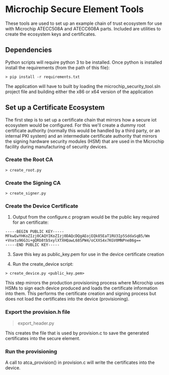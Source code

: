 # Microchip Secure Element Tools

These tools are used to set up an example chain of trust ecosystem for use with
Microchip ATECC508A and ATECC608A parts. Included are utilities to create the
ecosystem keys and certificates.

## Dependencies

Python scripts will require python 3 to be installed. Once python is installed
install the requirements (from the path of this file):

```
> pip install -r requirements.txt
```

The application will have to built by loading the microchip_security_tool.sln
project file and building either the x86 or x64 version of the application


## Set up a Certificate Ecosystem

The first step is to set up a certificate chain that mirrors how a secure iot
ecosystem would be configured. For this we'll create a dummy root certificate
authority (normally this would be handled by a third party, or an internal
PKI system) and an intermediate certificate authority that mirrors the signing
hardware security modules (HSM) that are used in the Microchip facility during
manufacturing of security devices.

### Create the Root CA

```
> create_root.py 
```

### Create the Signing CA

```
> create_signer.py
```

### Create the Device Certificate

1) Output from the configure.c program would be the public key required for an
certificate:

```
-----BEGIN PUBLIC KEY-----
MFkwEwYHKoZIzj0CAQYIKoZIzj0DAQcDQgAEojEQk85EaT1RU3Ip5SddaSqB5/Wm
+Vnxtu96G3i+gQRb8tb5xylXTXHQawL68SPW4/oCXXS4x7KGV0MNPneB6g==
-----END PUBLIC KEY-----
```

3) Save this key as public_key.pem for use in the device certificate creation

4) Run the create_device script:

```
> create_device.py <public_key.pem>
```

This step mirrors the production provisioning process where Microchip uses HSMs
to sign each device produced and loads the certificate information into them.
This performs the certificate creation and signing process but does not load the
certificates into the device (provisioning).

### Export the provision.h file

> export_header.py

This creates the file that is used by provision.c to save the generated
certificates into the secure element. 

### Run the provisioning

A call to atca_provision() in provision.c will write the certificates into
the device.
